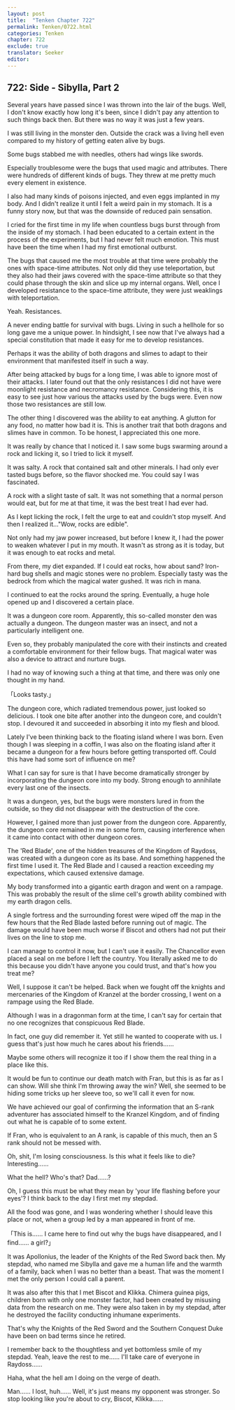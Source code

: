 ```yaml
---
layout: post
title:  "Tenken Chapter 722"
permalink: Tenken/0722.html
categories: Tenken
chapter: 722
exclude: true
translator: Seeker
editor: 
---
```

<h2 id="ch722">722: Side - Sibylla, Part 2</h2>

<p>Several years have passed since I was thrown into the lair of the bugs. Well, I don't know exactly how long it's been, since I didn't pay any attention to such things back then. But there was no way it was just a few years.</p>

<p>I was still living in the monster den. Outside the crack was a living hell even compared to my history of getting eaten alive by bugs.</p>

<p>Some bugs stabbed me with needles, others had wings like swords.</p>

<p>Especially troublesome were the bugs that used magic and attributes. There were hundreds of different kinds of bugs. They threw at me pretty much every element in existence.</p>

<p>I also had many kinds of poisons injected, and even eggs implanted in my body. And I didn't realize it until I felt a weird pain in my stomach. It is a funny story now, but that was the downside of reduced pain sensation.</p>

<p>I cried for the first time in my life when countless bugs burst through from the inside of my stomach. I had been educated to a certain extent in the process of the experiments, but I had never felt much emotion. This must have been the time when I had my first emotional outburst.</p>

<p>The bugs that caused me the most trouble at that time were probably the ones with space-time attributes. Not only did they use teleportation, but they also had their jaws covered with the space-time attribute so that they could phase through the skin and slice up my internal organs. Well, once I developed resistance to the space-time attribute, they were just weaklings with teleportation.</p>

<p>Yeah. Resistances.</p>

<p>A never ending battle for survival with bugs. Living in such a hellhole for so long gave me a unique power. In hindsight, I see now that I've always had a special constitution that made it easy for me to develop resistances.</p>

<p>Perhaps it was the ability of both dragons and slimes to adapt to their environment that manifested itself in such a way.</p>

<p>After being attacked by bugs for a long time, I was able to ignore most of their attacks. I later found out that the only resistances I did not have were moonlight resistance and necromancy resistance. Considering this, it is easy to see just how various the attacks used by the bugs were. Even now those two resistances are still low.</p>

<p>The other thing I discovered was the ability to eat anything. A glutton for any food, no matter how bad it is. This is another trait that both dragons and slimes have in common. To be honest, I appreciated this one more.</p>

<p>It was really by chance that I noticed it. I saw some bugs swarming around a rock and licking it, so I tried to lick it myself.</p>

<p>It was salty. A rock that contained salt and other minerals. I had only ever tasted bugs before, so the flavor shocked me. You could say I was fascinated.</p>

<p>A rock with a slight taste of salt. It was not something that a normal person would eat, but for me at that time, it was the best treat I had ever had.</p>

<p>As I kept licking the rock, I felt the urge to eat and couldn't stop myself. And then I realized it…"Wow, rocks are edible".</p>

<p>Not only had my jaw power increased, but before I knew it, I had the power to weaken whatever I put in my mouth. It wasn't as strong as it is today, but it was enough to eat rocks and metal.</p>

<p>From there, my diet expanded. If I could eat rocks, how about sand? Iron-hard bug shells and magic stones were no problem. Especially tasty was the bedrock from which the magical water gushed. It was rich in mana.</p>

<p>I continued to eat the rocks around the spring. Eventually, a huge hole opened up and I discovered a certain place.</p>

<p>It was a dungeon core room. Apparently, this so-called monster den was actually a dungeon. The dungeon master was an insect, and not a particularly intelligent one.</p>

<p>Even so, they probably manipulated the core with their instincts and created a comfortable environment for their fellow bugs. That magical water was also a device to attract and nurture bugs.</p>

<p>I had no way of knowing such a thing at that time, and there was only one thought in my hand.</p>

<p>「Looks tasty.」</p>

<p>The dungeon core, which radiated tremendous power, just looked so delicious. I took one bite after another into the dungeon core, and couldn't stop. I devoured it and succeeded in absorbing it into my flesh and blood.</p>

<p>Lately I've been thinking back to the floating island where I was born. Even though I was sleeping in a coffin, I was also on the floating island after it became a dungeon for a few hours before getting transported off. Could this have had some sort of influence on me?</p>

<p>What I can say for sure is that I have become dramatically stronger by incorporating the dungeon core into my body. Strong enough to annihilate every last one of the insects.</p>

<p>It was a dungeon, yes, but the bugs were monsters lured in from the outside, so they did not disappear with the destruction of the core.</p>

<p>However, I gained more than just power from the dungeon core. Apparently, the dungeon core remained in me in some form, causing interference when it came into contact with other dungeon cores.</p>

<p>The 'Red Blade', one of the hidden treasures of the Kingdom of Raydoss, was created with a dungeon core as its base. And something happened the first time I used it. The Red Blade and I caused a reaction exceeding my expectations, which caused extensive damage.</p>

<p>My body transformed into a gigantic earth dragon and went on a rampage. This was probably the result of the slime cell's growth ability combined with my earth dragon cells.</p>

<p>A single fortress and the surrounding forest were wiped off the map in the few hours that the Red Blade lasted before running out of magic. The damage would have been much worse if Biscot and others had not put their lives on the line to stop me.</p>

<p>I can manage to control it now, but I can't use it easily. The Chancellor even placed a seal on me before I left the country. You literally asked me to do this because you didn't have anyone you could trust, and that's how you treat me?</p>

<p>Well, I suppose it can't be helped. Back when we fought off the knights and mercenaries of the Kingdom of Kranzel at the border crossing, I went on a rampage using the Red Blade.</p>

<p>Although I was in a dragonman form at the time, I can't say for certain that no one recognizes that conspicuous Red Blade.</p>

<p>In fact, one guy did remember it. Yet still he wanted to cooperate with us. I guess that's just how much he cares about his friends……</p>

<p>Maybe some others will recognize it too if I show them the real thing in a place like this.</p>

<p>It would be fun to continue our death match with Fran, but this is as far as I can show. Will she think I'm throwing away the win? Well, she seemed to be hiding some tricks up her sleeve too, so we'll call it even for now.</p>

<p>We have achieved our goal of confirming the information that an S-rank adventurer has associated himself to the Kranzel Kingdom, and of finding out what he is capable of to some extent.</p>

<p>If Fran, who is equivalent to an A rank, is capable of this much, then an S rank should not be messed with.</p>

<p>Oh, shit, I'm losing consciousness. Is this what it feels like to die? Interesting……</p>

<p>What the hell? Who's that? Dad……?</p>

<p>Oh, I guess this must be what they mean by 'your life flashing before your eyes'? I think back to the day I first met my stepdad.</p>

<p>All the food was gone, and I was wondering whether I should leave this place or not, when a group led by a man appeared in front of me.</p>

<p>「This is…… I came here to find out why the bugs have disappeared, and I find…… a girl?」</p>

<p>It was Apollonius, the leader of the Knights of the Red Sword back then. My stepdad, who named me Sibylla and gave me a human life and the warmth of a family, back when I was no better than a beast. That was the moment I met the only person I could call a parent.</p>

<p>It was also after this that I met Biscot and Klikka. Chimera guinea pigs, children born with only one monster factor, had been created by misusing data from the research on me. They were also taken in by my stepdad, after he destroyed the facility conducting inhumane experiments.</p>

<p>That's why the Knights of the Red Sword and the Southern Conquest Duke have been on bad terms since he retired.</p>

<p>I remember back to the thoughtless and yet bottomless smile of my stepdad. Yeah, leave the rest to me…… I'll take care of everyone in Raydoss……</p>

<p>Haha, what the hell am I doing on the verge of death.</p>

<p>Man…… I lost, huh…… Well, it's just means my opponent was stronger. So stop looking like you're about to cry, Biscot, Klikka……</p>




